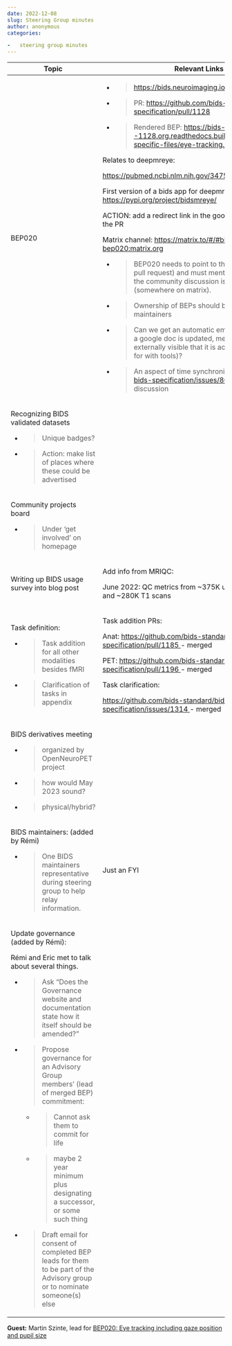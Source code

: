 ```yaml
---
date: 2022-12-08
slug: Steering Group minutes
author: anonymous
categories:

-   steering group minutes
---
```


<!-- more -->

<table>
 <thead>
  <tr class="header">
   <th>
    <strong>
     Topic
    </strong>
   </th>
   <th>
    <strong>
     Relevant Links
    </strong>
   </th>
  </tr>
 </thead>
 <tbody>
  <tr class="odd">
   <td>
    BEP020
   </td>
   <td>
    <ul>
     <li>
      <blockquote>
       <p>
        <a href="https://bids.neuroimaging.io/bep020">
         <span class="underline">
          https://bids.neuroimaging.io/bep020
         </span>
        </a>
       </p>
      </blockquote>
     </li>
     <li>
      <blockquote>
       <p>
        PR:
        <a href="https://github.com/bids-standard/bids-specification/pull/1128">
         <span class="underline">
          https://github.com/bids-standard/bids-specification/pull/1128
         </span>
        </a>
       </p>
      </blockquote>
     </li>
     <li>
      <blockquote>
       <p>
        Rendered BEP:
        <a href="https://bids-specification--1128.org.readthedocs.build/en/1128/modality-specific-files/eye-tracking.html">
         <span class="underline">
          https://bids-specification--1128.org.readthedocs.build/en/1128/modality-specific-files/eye-tracking.html
         </span>
        </a>
       </p>
      </blockquote>
     </li>
    </ul>
    <p>
     Relates to deepmreye:
    </p>
    <p>
     <a href="https://pubmed.ncbi.nlm.nih.gov/34750593/">
      <span class="underline">
       https://pubmed.ncbi.nlm.nih.gov/34750593/
      </span>
     </a>
    </p>
    <p>
     First version of a bids app for deepmreye this morning:
     <a href="https://pypi.org/project/bidsmreye/">
      <span class="underline">
       https://pypi.org/project/bidsmreye/
      </span>
     </a>
    </p>
    <p>
     ACTION: add a redirect link in the google doc to point to the PR
    </p>
    <p>
     Matrix channel:
     <a href="https://matrix.to/#/#bids-bep020:matrix.org">
      <span class="underline">
       https://matrix.to/#/#bids-bep020:matrix.org
      </span>
     </a>
    </p>
    <ul>
     <li>
      <blockquote>
       <p>
        BEP020 needs to point to the new location (GH pull request) and must mention the place where the community discussion is taking place (somewhere on matrix).
       </p>
      </blockquote>
     </li>
    </ul>
    <ul>
     <li>
      <blockquote>
       <p>
        Ownership of BEPs should be transferred to BIDS maintainers
       </p>
      </blockquote>
     </li>
     <li>
      <blockquote>
       <p>
        Can we get an automatic email or status update if a google doc is updated, meaning make it externally visible that it is active (just like we aim for with tools)?
       </p>
      </blockquote>
     </li>
     <li>
      <blockquote>
       <p>
        An aspect of time synchronization is present,
        <a href="https://github.com/bids-standard/bids-specification/issues/86">
         <span class="underline">
          bids-specification/issues/86
         </span>
        </a>
        carries original discussion
       </p>
      </blockquote>
     </li>
    </ul>
   </td>
  </tr>
  <tr class="even">
   <td>
    <p>
     Recognizing BIDS validated datasets
    </p>
    <ul>
     <li>
      <blockquote>
       <p>
        Unique badges?
       </p>
      </blockquote>
     </li>
     <li>
      <blockquote>
       <p>
        Action: make list of places where these could be advertised
       </p>
      </blockquote>
     </li>
    </ul>
   </td>
   <td>
   </td>
  </tr>
  <tr class="odd">
   <td>
    <p>
     Community projects board
    </p>
    <ul>
     <li>
      <blockquote>
       <p>
        Under ‘get involved’ on homepage
       </p>
      </blockquote>
     </li>
    </ul>
   </td>
   <td>
   </td>
  </tr>
  <tr class="even">
   <td>
    Writing up BIDS usage survey into blog post
   </td>
   <td>
    <p>
     Add info from MRIQC:
    </p>
    <p>
     June 2022: QC metrics from ~375K unique BOLD scans and ~280K T1 scans
    </p>
   </td>
  </tr>
  <tr class="odd">
   <td>
    <p>
     Task definition:
    </p>
    <ul>
     <li>
      <blockquote>
       <p>
        Task addition for all other modalities besides fMRI
       </p>
      </blockquote>
     </li>
     <li>
      <blockquote>
       <p>
        Clarification of tasks in appendix
       </p>
      </blockquote>
     </li>
    </ul>
   </td>
   <td>
    <p>
     Task addition PRs:
    </p>
    <p>
     Anat:
     <a href="https://github.com/bids-standard/bids-specification/pull/1185">
      <span class="underline">
       https://github.com/bids-standard/bids-specification/pull/1185
      </span>
     </a>
     - merged
    </p>
    <p>
     PET:
     <a href="https://github.com/bids-standard/bids-specification/pull/1196">
      <span class="underline">
       https://github.com/bids-standard/bids-specification/pull/1196
      </span>
     </a>
     - merged
    </p>
    <p>
     Task clarification:
    </p>
    <p>
     <a href="https://github.com/bids-standard/bids-specification/issues/1314">
      <span class="underline">
       https://github.com/bids-standard/bids-specification/issues/1314
      </span>
     </a>
     - merged
    </p>
   </td>
  </tr>
  <tr class="even">
   <td>
    <p>
     BIDS derivatives meeting
    </p>
    <ul>
     <li>
      <blockquote>
       <p>
        organized by OpenNeuroPET project
       </p>
      </blockquote>
     </li>
     <li>
      <blockquote>
       <p>
        how would May 2023 sound?
       </p>
      </blockquote>
     </li>
     <li>
      <blockquote>
       <p>
        physical/hybrid?
       </p>
      </blockquote>
     </li>
    </ul>
   </td>
   <td>
   </td>
  </tr>
  <tr class="odd">
   <td>
    <p>
     BIDS maintainers: (added by Rémi)
    </p>
    <ul>
     <li>
      <blockquote>
       <p>
        One BIDS maintainers representative during steering group to help relay information.
       </p>
      </blockquote>
     </li>
    </ul>
   </td>
   <td>
    Just an FYI
   </td>
  </tr>
  <tr class="even">
   <td>
    <p>
     Update governance (added by Rémi):
    </p>
    <p>
     Rémi and Eric met to talk about several things.
    </p>
    <ul>
     <li>
      <blockquote>
       <p>
        Ask “Does the Governance website and documentation state how it itself should be amended?”
       </p>
      </blockquote>
     </li>
     <li>
      <blockquote>
       <p>
        Propose governance for an Advisory Group members’ (lead of merged BEP) commitment:
       </p>
      </blockquote>
      <ul>
       <li>
        <blockquote>
         <p>
          Cannot ask them to commit for life
         </p>
        </blockquote>
       </li>
       <li>
        <blockquote>
         <p>
          maybe 2 year minimum plus designating a successor, or some such thing
         </p>
        </blockquote>
       </li>
      </ul>
     </li>
     <li>
      <blockquote>
       <p>
        Draft email for consent of completed BEP leads for them to be part of the Advisory group or to nominate someone(s) else
       </p>
      </blockquote>
     </li>
    </ul>
   </td>
   <td>
   </td>
  </tr>
 </tbody>
</table>

**Guest:** Martin Szinte, lead for [BEP020: Eye tracking including gaze
position and pupil
size](https://docs.google.com/document/d/1eggzTCzSHG3AEKhtnEDbcdk-2avXN6I94X8aUPEBVsw/edit?usp=sharing)
